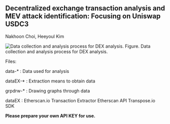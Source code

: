 <h2>Decentralized exchange transaction analysis and MEV attack identification: Focusing on Uniswap USDC3</h2>
Nakhoon Choi, Heeyoul Kim 

![Data collection and analysis process for DEX analysis.](https://github.com/skg4463/MDPI_DEX-MEV_transaction_analysis/assets/45844164/43da90b2-011e-4b10-bba9-e10236a608fc)
Figure. Data collection and analysis process for DEX analysis.

Files:

data-*   : Data used for analysis

dataEX-* : Extraction means to obtain data

grpdrw-* : Drawing graphs through data


dataEX   : Etherscan.io Transaction Extractor
           Etherscan API
           Transpose.io SDK
           
**Please prepare your own API KEY for use.**
